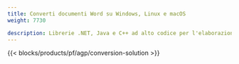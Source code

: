 ```yaml
---
title: Converti documenti Word su Windows, Linux e macOS 
weight: 7730

description: Librerie .NET, Java e C++ ad alto codice per l'elaborazione e la conversione di documenti Word.
---
```


{{< blocks/products/pf/agp/conversion-solution >}} 